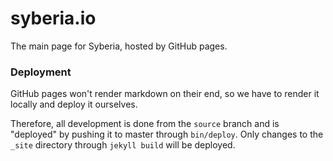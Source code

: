 # syberia.io

The main page for Syberia, hosted by GitHub pages.

### Deployment

GitHub pages won't render markdown on their end, so we have to render it locally and deploy it ourselves.

Therefore, all development is done from the `source` branch and is "deployed" by pushing it to master through `bin/deploy`.  Only changes to the `_site` directory through `jekyll build` will be deployed.
